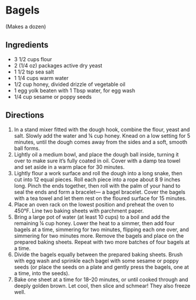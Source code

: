 # Bagels
(Makes a dozen)

## Ingredients
* 3 1/2 cups flour
* 2 (1/4 oz) packages active dry yeast
* 1 1/2 tsp sea salt
* 1 1/4 cups warm water
* 1/2 cup honey, divided drizzle of vegetable oil
* 1 egg yolk beaten with 1 Tbsp water, for egg wash
* 1/4 cup sesame or poppy seeds

## Directions

1. In a stand mixer fitted with the dough hook, combine the flour, yeast and salt. Slowly add the water and ¼ cup honey. Knead on a low setting for 5 minutes, until the dough comes away from the sides and a soft, smooth ball forms.
2. Lightly oil a medium bowl, and place the dough ball inside, turning it over to make sure it’s fully coated in oil. Cover with a damp tea towel and set aside in a warm place for 30 minutes.
3. Lightly flour a work surface and roll the dough into a long snake, then cut into 12 equal pieces. Roll each piece into a rope about 8 9 inches long. Pinch the ends together, then roll with the palm of your hand to seal the ends and form a bracelet— a bagel bracelet. Cover the bagels with a tea towel and let them rest on the floured surface for 15 minutes.
4. Place an oven rack on the lowest position and preheat the oven to 450°F. Line two baking sheets with parchment paper.
5. Bring a large pot of water (at least 10 cups) to a boil and add the remaining ¼ cup honey. Lower the heat to a simmer, then add four bagels at a time, simmering for two minutes, flipping each one over, and simmering for two minutes more. Remove the bagels and place on the prepared baking sheets. Repeat with two more batches of four bagels at a time.
6. Divide the bagels equally between the prepared baking sheets. Brush with egg wash and sprinkle each bagel with some sesame or poppy seeds (or place the seeds on a plate and gently press the bagels, one at a time, into the seeds).
7. Bake one sheet at a time for 18–20 minutes, or until cooked through and deeply golden brown. Let cool, then slice and schmear! They also freeze well.
